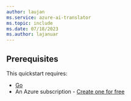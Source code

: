 ```yaml
---
author: laujan
ms.service: azure-ai-translator
ms.topic: include
ms.date: 07/18/2023
ms.author: lajanuar
---
```


## Prerequisites

This quickstart requires:

* [Go](https://go.dev/doc/install)
* An Azure subscription - [Create one for free](https://azure.microsoft.com/free/cognitive-services)
